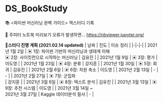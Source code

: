 # DS_BookStudy
📚 &lt;파이썬 머신러닝 완벽 가이드> 책스터디 기록


📌 주피터 노트북 미리보기 오류가 발생하면... https://nbviewer.jupyter.org/ 

**📌스터디 진행 계획 (2021.02.14 updated)** 
| 날짜 | 진도 | 이슈 정리 |
|-|-|-|
| 2021년 1월 2일  | ▣ 1장: 파이썬 기반의 머신러닝과 생태계 이해<br>▣ 2장: 사이킷런으로 시작하는 머신러닝 | 김유진 |
| 2021년 1월 9일  | ▣ 3장: 평가 | 이도영 |
| 2021년 1월 23일  | ▣ 4장: 분류 | 강지훈 |
| 2021년 1월 30일  | ▣ 5장: 회귀 | 김유진 |
| 2021년 2월 6일  | ▣ 6장: 차원 축소 | 이도영 |
| 2021년 2월 13일  | - | - |
| 2021년 2월 27일  | ▣ 7장: 군집화<br>  | 강지훈 |
| 2021년 3월 6일  | ▣ 8장: 텍스트 분석 | 김유진 |
| 2021년 3월 13일  | ▣ 9장: 추천 시스템 | 이도영 |
| 2021년 3월 14일 ~<br>2021년 3월 27일  | Kaggle 데이터분석 필사 | - |
